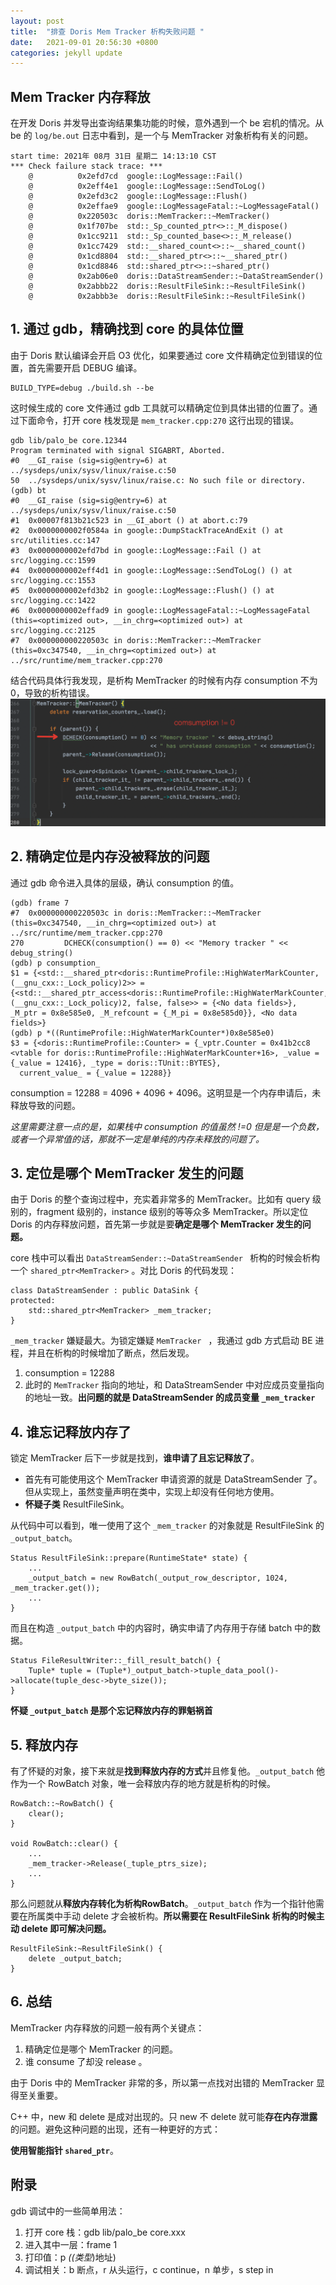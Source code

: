 ```yaml
---
layout: post
title:  "排查 Doris Mem Tracker 析构失败问题 "
date:   2021-09-01 20:56:30 +0800
categories: jekyll update
---
```


## Mem Tracker 内存释放

  在开发 Doris 并发导出查询结果集功能的时候，意外遇到一个 be 宕机的情况。从 be 的 ```log/be.out``` 日志中看到，是一个与 MemTracker 对象析构有关的问题。

```
start time: 2021年 08月 31日 星期二 14:13:10 CST
*** Check failure stack trace: ***
    @          0x2efd7cd  google::LogMessage::Fail()
    @          0x2eff4e1  google::LogMessage::SendToLog()
    @          0x2efd3c2  google::LogMessage::Flush()
    @          0x2effae9  google::LogMessageFatal::~LogMessageFatal()
    @          0x220503c  doris::MemTracker::~MemTracker()
    @          0x1f707be  std::_Sp_counted_ptr<>::_M_dispose()
    @          0x1cc9211  std::_Sp_counted_base<>::_M_release()
    @          0x1cc7429  std::__shared_count<>::~__shared_count()
    @          0x1cd8804  std::__shared_ptr<>::~__shared_ptr()
    @          0x1cd8846  std::shared_ptr<>::~shared_ptr()
    @          0x2ab06e0  doris::DataStreamSender::~DataStreamSender()
    @          0x2abbb22  doris::ResultFileSink::~ResultFileSink()
    @          0x2abbb3e  doris::ResultFileSink::~ResultFileSink()
```

## 1. 通过 gdb，精确找到 core 的具体位置

  由于 Doris 默认编译会开启 O3 优化，如果要通过 core 文件精确定位到错误的位置，首先需要开启 DEBUG 编译。

```
BUILD_TYPE=debug ./build.sh --be
```

  这时候生成的 core 文件通过 gdb 工具就可以精确定位到具体出错的位置了。通过下面命令，打开 core 栈发现是 ```mem_tracker.cpp:270``` 这行出现的错误。

```
gdb lib/palo_be core.12344
Program terminated with signal SIGABRT, Aborted.
#0  __GI_raise (sig=sig@entry=6) at ../sysdeps/unix/sysv/linux/raise.c:50
50	../sysdeps/unix/sysv/linux/raise.c: No such file or directory.
(gdb) bt
#0  __GI_raise (sig=sig@entry=6) at ../sysdeps/unix/sysv/linux/raise.c:50
#1  0x00007f813b21c523 in __GI_abort () at abort.c:79
#2  0x0000000002f0584a in google::DumpStackTraceAndExit () at src/utilities.cc:147
#3  0x0000000002efd7bd in google::LogMessage::Fail () at src/logging.cc:1599
#4  0x0000000002eff4d1 in google::LogMessage::SendToLog() () at src/logging.cc:1553
#5  0x0000000002efd3b2 in google::LogMessage::Flush() () at src/logging.cc:1422
#6  0x0000000002effad9 in google::LogMessageFatal::~LogMessageFatal (this=<optimized out>, __in_chrg=<optimized out>) at src/logging.cc:2125
#7  0x000000000220503c in doris::MemTracker::~MemTracker (this=0xc347540, __in_chrg=<optimized out>) at ../src/runtime/mem_tracker.cpp:270
```

  结合代码具体行我发现，是析构 MemTracker 的时候有内存 consumption 不为 0，导致的析构错误。
![mem_tracker_code.png](/assets/mem_tracker_code.png)

## 2. 精确定位是内存没被释放的问题

  通过 gdb 命令进入具体的层级，确认 consumption 的值。

```
(gdb) frame 7
#7  0x000000000220503c in doris::MemTracker::~MemTracker (this=0xc347540, __in_chrg=<optimized out>) at ../src/runtime/mem_tracker.cpp:270
270	        DCHECK(consumption() == 0) << "Memory tracker " << debug_string()
(gdb) p consumption_
$1 = {<std::__shared_ptr<doris::RuntimeProfile::HighWaterMarkCounter, (__gnu_cxx::_Lock_policy)2>> = {<std::__shared_ptr_access<doris::RuntimeProfile::HighWaterMarkCounter, (__gnu_cxx::_Lock_policy)2, false, false>> = {<No data fields>}, _M_ptr = 0x8e585e0, _M_refcount = {_M_pi = 0x8e585d0}}, <No data fields>}
(gdb) p *((RuntimeProfile::HighWaterMarkCounter*)0x8e585e0)
$3 = {<doris::RuntimeProfile::Counter> = {_vptr.Counter = 0x41b2cc8 <vtable for doris::RuntimeProfile::HighWaterMarkCounter+16>, _value = {_value = 12416}, _type = doris::TUnit::BYTES},
  current_value_ = {_value = 12288}}
```

  consumption = 12288 = 4096 + 4096 + 4096。这明显是一个内存申请后，未释放导致的问题。

  *这里需要注意一点的是，如果栈中 consumption 的值虽然 !=0 但是是一个负数，或者一个异常值的话，那就不一定是单纯的内存未释放的问题了。*

## 3. 定位是哪个 MemTracker 发生的问题

  由于 Doris 的整个查询过程中，充实着非常多的 MemTracker。比如有 query 级别的，fragment 级别的，instance 级别的等等众多 MemTracker。所以定位 Doris 的内存释放问题，首先第一步就是要**确定是哪个 MemTracker 发生的问题。**

  core 栈中可以看出 ```DataStreamSender::~DataStreamSender ``` 析构的时候会析构一个  ```shared_ptr<MemTracker>``` 。对比 Doris 的代码发现：

```
class DataStreamSender : public DataSink {
protected:
    std::shared_ptr<MemTracker> _mem_tracker;
}
```

  ```_mem_tracker``` 嫌疑最大。为锁定嫌疑 ```MemTracker ``` ，我通过 gdb 方式启动 BE 进程，并且在析构的时候增加了断点，然后发现。
1. consumption = 12288
2. 此时的 ```MemTracker``` 指向的地址，和 DataStreamSender 中对应成员变量指向的地址一致。**出问题的就是 DataStreamSender 的成员变量 ```_mem_tracker```**

## 4. 谁忘记释放内存了

  锁定 MemTracker 后下一步就是找到，**谁申请了且忘记释放了**。

  + 首先有可能使用这个 MemTracker 申请资源的就是 DataStreamSender 了。但从实现上，虽然变量声明在类中，实现上却没有任何地方使用。
  + **怀疑子类** ResultFileSink。


  从代码中可以看到，唯一使用了这个 ```_mem_tracker``` 的对象就是 ResultFileSink 的 ```_output_batch```。

```
Status ResultFileSink::prepare(RuntimeState* state) {
    ...
    _output_batch = new RowBatch(_output_row_descriptor, 1024, _mem_tracker.get());
    ...
}
```
  而且在构造 ```_output_batch``` 中的内容时，确实申请了内存用于存储 batch 中的数据。
```
Status FileResultWriter::_fill_result_batch() {
    Tuple* tuple = (Tuple*)_output_batch->tuple_data_pool()->allocate(tuple_desc->byte_size());
}
```

  **怀疑 ```_output_batch``` 是那个忘记释放内存的罪魁祸首**

## 5. 释放内存

  有了怀疑的对象，接下来就是**找到释放内存的方式**并且修复他。```_output_batch``` 他作为一个 RowBatch 对象，唯一会释放内存的地方就是析构的时候。

```
RowBatch::~RowBatch() {
    clear();
}

void RowBatch::clear() {
    ...
    _mem_tracker->Release(_tuple_ptrs_size);
    ...
}
```

  那么问题就从**释放内存转化为析构RowBatch**。```_output_batch``` 作为一个指针他需要在所属类中手动 delete 才会被析构。**所以需要在 ResultFileSink 析构的时候主动 delete 即可解决问题。**

```
ResultFileSink:~ResultFileSink() {
    delete _output_batch;
}
```

## 6. 总结

  MemTracker 内存释放的问题一般有两个关键点：
  1. 精确定位是哪个 MemTracker 的问题。
  2. 谁 consume 了却没 release 。

  由于 Doris 中的 MemTracker 非常的多，所以第一点找对出错的 MemTracker 显得至关重要。

  C++ 中，new 和 delete 是成对出现的。只 new 不 delete 就可能**存在内存泄露**的问题。避免这种问题的出现，还有一种更好的方式：

  **使用智能指针 ```shared_ptr```**。 

## 附录

  gdb 调试中的一些简单用法：
1. 打开 core 栈：gdb lib/palo_be core.xxx
2. 进入其中一层：frame 1
3. 打印值：p *((类型*)地址)
4. 调试相关：b 断点，r 从头运行，c continue，n 单步，s step in

